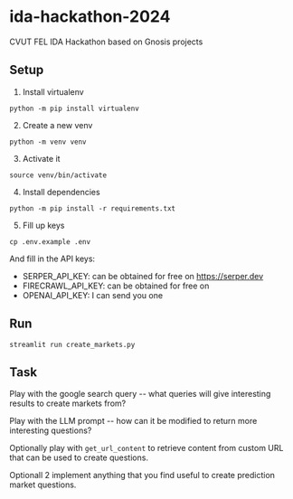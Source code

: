 # ida-hackathon-2024

CVUT FEL IDA Hackathon based on Gnosis projects

## Setup

1. Install virtualenv

```
python -m pip install virtualenv
```

2. Create a new venv

```
python -m venv venv
```

3. Activate it

```
source venv/bin/activate
```

4. Install dependencies

```
python -m pip install -r requirements.txt
```

5. Fill up keys

```
cp .env.example .env
```

And fill in the API keys:

- SERPER_API_KEY: can be obtained for free on https://serper.dev
- FIRECRAWL_API_KEY: can be obtained for free on 
- OPENAI_API_KEY: I can send you one 

## Run

```
streamlit run create_markets.py
```

## Task

Play with the google search query -- what queries will give interesting results to create markets from?

Play with the LLM prompt -- how can it be modified to return more interesting questions?

Optionally play with `get_url_content` to retrieve content from custom URL that can be used to create questions.

Optionall 2 implement anything that you find useful to create prediction market questions.
